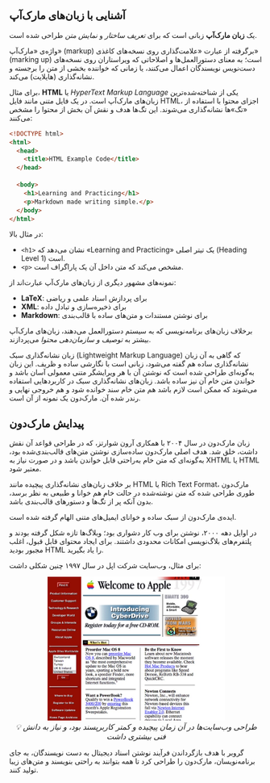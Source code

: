 ## آشنایی با زبان‌های مارک‌آپ

یک **زبان مارک‌آپ** زبانی است که برای _تعریف ساختار_ و _نمایش متن_ طراحی شده است.

واژه‌ی «مارک‌آپ» (markup) برگرفته از عبارت «علامت‌گذاری روی نسخه‌های کاغذی» (marking up) است؛ به معنای دستورالعمل‌ها و اصلاحاتی که ویراستاران روی نسخه‌های دست‌نویس نویسندگان اعمال می‌کنند، یا زمانی که خواننده بخشی از متن را برجسته و نشانه‌گذاری (هایلایت) می‌کند.

برای مثال، **HTML** یا _HyperText Markup Language_ یکی از شناخته‌شده‌ترین زبان‌های مارک‌آپ است. در یک فایل متنی مانند فایل HTML، اجزای محتوا با استفاده از «تگ»ها نشانه‌گذاری می‌شوند. این تگ‌ها هدف و نقش آن بخش از محتوا را مشخص می‌کنند:

```html
<!DOCTYPE html>
<html>
  <head>
    <title>HTML Example Code</title>
  </head>

  <body>
    <h1>Learning and Practicing</h1>
    <p>Markdown made writing simple.</p>
  </body>
</html>
```

در مثال بالا:

- `<h1>` نشان می‌دهد که «Learning and Practicing» یک تیتر اصلی (Heading Level 1) است.
- `<p>` مشخص می‌کند که متن داخل آن یک پاراگراف است.

نمونه‌های مشهور دیگری از زبان‌های مارک‌آپ عبارت‌اند از:

- **LaTeX**: برای پردازش اسناد علمی و ریاضی
- **XML**: برای ذخیره‌سازی و تبادل داده
- **Markdown**: برای نوشتن مستندات و متن‌های ساده با قالب‌بندی

برخلاف زبان‌های برنامه‌نویسی که به سیستم دستورالعمل می‌دهند، زبان‌های مارک‌آپ بیشتر به _توصیف و سازمان‌دهی محتوا_ می‌پردازند.

زبان نشانه‌گذاری سبک (Lightweight Markup Language) که گاهی به آن زبان نشانه‌گذاری ساده هم گفته می‌شود، زبانی است با نگارشی ساده و ظریف. این زبان به‌گونه‌ای طراحی شده است که نوشتن آن با هر ویرایشگر متنی معمولی آسان باشد و خواندن متن خام آن نیز ساده باشد. زبان‌های نشانه‌گذاری سبک در کاربردهایی استفاده می‌شوند که ممکن است لازم باشد هم متن خام سند خوانده شود و هم خروجی نهایی و رندر شده آن. مارک‌‌دون یک نمونه از آن است.

## پیدایش مارک‌دون

زبان مارک‌دون در سال ۲۰۰۴ با همکاری آرون شوارتز، که در طراحی قواعد آن نقش داشت، خلق شد. هدف اصلی مارک‌دون ساده‌سازی نوشتن متن‌های قالب‌بندی‌شده بود، به‌گونه‌ای که متن خام به‌راحتی قابل خواندن باشد و در صورت نیاز به XHTML یا HTML معتبر شود.

بر خلاف زبان‌های نشانه‌گذاری پیچیده مانند HTML یا Rich Text Format، مارک‌دون طوری طراحی شده که متن نوشته‌شده در حالت خام هم خوانا و طبیعی به نظر برسد، بدون آنکه پر از تگ‌ها و دستورهای قالب‌بندی باشد.

ایده‌ی مارک‌دون از سبک ساده و خوانای ایمیل‌های متنی الهام گرفته شده است.

در اوایل دهه ۲۰۰۰، نوشتن برای وب کار دشواری بود؛ وبلاگ‌ها تازه شکل گرفته بودند و پلتفرم‌های بلاگ‌نویسی امکانات محدودی داشتند. برای ایجاد محتوای قابل قبول، اغلب مجبور بودید HTML را یاد بگیرید.

برای مثال، وب‌سایت شرکت اپل در سال ۱۹۹۷ چنین شکلی داشت:

<div style="text-align: center;">
  <img src="../files/Markdown/apples-old-website.jpg" alt="وبسایت اپل در اواخر دهه 90" title="وبسایت اپل در اواخر دهه 90"
    style="max-width: 70%; height: auto;">
  <figcaption style="font-size: 15px"><i>💡 طراحی وب‌سایت‌ها در آن زمان پیچیده و کمتر کاربرپسند بود، و نیاز به دانش فنی بیشتری داشت</i></figcaption>
</div>

گروبر با هدف بازگرداندن فرآیند نوشتن اسناد دیجیتال به دست نویسندگان، به جای برنامه‌نویسان، مارک‌دون را طراحی کرد تا همه بتوانند به راحتی بنویسند و متن‌های زیبا تولید کنند.
